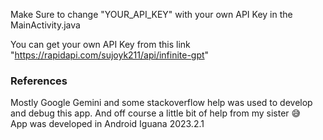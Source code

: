 Make Sure to change "YOUR_API_KEY" with your own API Key in the MainActivity.java

You can get your own API Key from this link "https://rapidapi.com/sujoyk211/api/infinite-gpt"

<h3>References</h3>
Mostly Google Gemini and some stackoverflow help was used to develop and debug this app. And off course a little bit of help from my sister &#128517;
<br>App was developed in Android Iguana 2023.2.1

